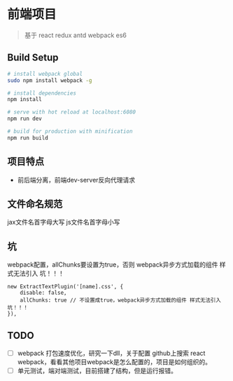 # 前端项目

> 基于 react redux antd webpack es6

## Build Setup

``` bash
# install webpack global
sudo npm install webpack -g

# install dependencies
npm install

# serve with hot reload at localhost:6080
npm run dev

# build for production with minification
npm run build

```
## 项目特点
- 前后端分离，前端dev-server反向代理请求

## 文件命名规范
jax文件名首字母大写
js文件名首字母小写

## 坑
webpack配置，allChunks要设置为true，否则 webpack异步方式加载的组件 样式无法引入 坑！！！
```
new ExtractTextPlugin('[name].css', {
    disable: false,
    allChunks: true // 不设置成true，webpack异步方式加载的组件 样式无法引入 坑！！！
}),
```
## TODO
- [ ] webpack 打包速度优化，研究一下dll，关于配置 github上搜索 react webpack，看看其他项目webpack是怎么配置的，项目是如何组织的。
- [ ] 单元测试，端对端测试，目前搭建了结构，但是运行报错。
